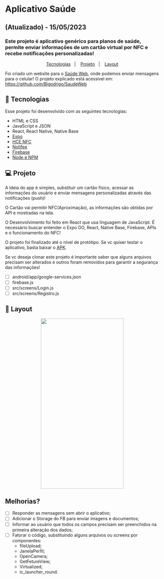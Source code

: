 # Aplicativo Saúde
## (Atualizado) - 15/05/2023
### Este projeto é aplicativo genérico para planos de saúde, permite enviar informações de um cartão virtual por NFC e recebe notificações personalizadas!

<p align="center">
  <a href="#-tecnologias">Tecnologias</a>&nbsp;&nbsp;&nbsp;|&nbsp;&nbsp;&nbsp;
  <a href="#-projeto">Projeto</a>&nbsp;&nbsp;&nbsp;|&nbsp;&nbsp;&nbsp;
  <a href="#-layout">Layout</a>
</p>

Foi criado um website para o [Saúde Web](https://saude-web.vercel.app/), onde podemos enviar mensagens para o celular!
O projeto explicado está acessível em: https://github.com/Bigodrigo/SaudeWeb


## 🚀 Tecnologias

Esse projeto foi desenvolvido com as seguintes tecnologias:

- HTML e CSS
- JavaScript e JSON
- React, React Native, Native Base
- [Expo](https://docs.expo.dev/)
- [HCE NFC](https://github.com/cactuser/react-native-nfc-hce#README.md)
- [Notifee](https://notifee.app/)
- [Firebase](https://firebase.google.com/docs?hl=pt-br)
- [Node e NPM](https://nodejs.org/)

## 💻 Projeto

A ideia do app é simples, substituir um cartão físico, acessar as informações do usuário e enviar mensagens personalizadas através das notificações (push)!

O Cartão vai permitir NFC(Aproximação), as informações são obtidas por API e mostradas na tela.

O Desenvolvimento foi feito em React que usa linguagem de JavaScript. É necessário buscar entender o Expo GO, React, Native Base, Firebase, APIs e o funcionamento do NFC!

O projeto foi finalizado até o nível de protótipo. Se vc quiser testar o aplicativo, basta baixar o [APK](/Apk%20Donwload/application-44d64c95-78a4-44c1-aa84-0980dac01c93.apk).

Se vc deseja clonar este projeto é importante saber que alguns arquivos precisam ser alterados e outros foram removidos para garantir a segurança das informações!

- [ ] android/app/google-services.json
- [ ] firebase.js
- [ ] src/screens/Login.js
- [ ] src/screens/Registro.js

## 🔖 Layout

<div align="center">
<img src="/src/assets/Saude-App.gif" width="270" height="555">
</div>

## Melhorias?
- [ ] Responder as mensagens sem abrir o aplicativo;
- [ ] Adicionar o Storage do FB para enviar imagens e documentos;
- [ ] Informar ao usuário que todos os campos precisam ser preenchidos na primeira alteração dos dados;
- [ ] Fatorar o código, substituindo alguns arquivos ou screens por componentes:
    - fileUpload;
    - JanelaPerfil;
    - OpenCamera;
    - GetFetureView;
    - Virtualized;
    - ic_launcher_round.
